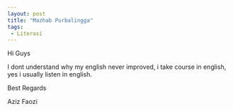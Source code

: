 ```yaml
---
layout: post
title: "Mazhab Purbalingga"
tags:
 - Literasi
---
```

Hi Guys

I dont understand why my english never improved, i take course in english, yes i usually listen in english. 

Best Regards

Aziz Faozi